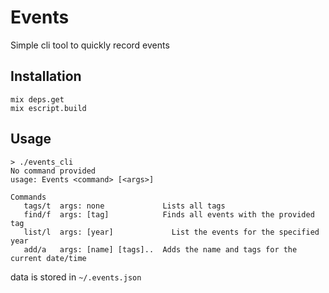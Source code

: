 # Events

Simple cli tool to quickly record events

## Installation

```
mix deps.get
mix escript.build
```
## Usage

```
> ./events_cli
No command provided
usage: Events <command> [<args>]

Commands
   tags/t  args: none             Lists all tags
   find/f  args: [tag]            Finds all events with the provided tag
   list/l  args: [year]		        List the events for the specified year
   add/a   args: [name] [tags]..  Adds the name and tags for the current date/time
```

data is stored in `~/.events.json`

